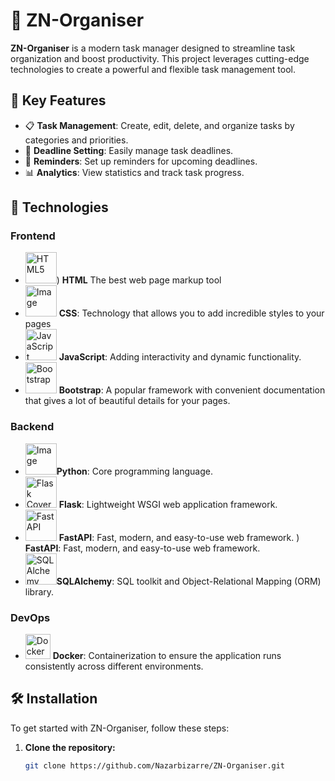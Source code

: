 # 📝 ZN-Organiser

**ZN-Organiser** is a modern task manager designed to streamline task organization and boost productivity. This project leverages cutting-edge technologies to create a powerful and flexible task management tool.

## 🌟 Key Features

- 📋 **Task Management**: Create, edit, delete, and organize tasks by categories and priorities.
- 📆 **Deadline Setting**: Easily manage task deadlines.
- 🔔 **Reminders**: Set up reminders for upcoming deadlines.
- 📊 **Analytics**: View statistics and track task progress.

## 🚀 Technologies

### Frontend

- <img src="https://upload.wikimedia.org/wikipedia/commons/thumb/6/61/HTML5_logo_and_wordmark.svg/512px-HTML5_logo_and_wordmark.svg.png" alt="HTML5" width="50"/>) **HTML** The best web page markup tool
- <img src="https://logowik.com/content/uploads/images/css-icon5555.logowik.com.webp" alt="Image" width="50"/> **CSS**: Technology that allows you to add incredible styles to your pages
- <img src="https://i0.wp.com/theicom.org/wp-content/uploads/2016/03/js-logo.png?fit=500%2C500&ssl=1&w=640" alt="JavaScript" width="50"/> **JavaScript**: Adding interactivity and dynamic functionality.
- <img src="https://upload.wikimedia.org/wikipedia/commons/thumb/b/b2/Bootstrap_logo.svg/1280px-Bootstrap_logo.svg.png" alt="Bootstrap" width="50"/> **Bootstrap**: A popular framework with convenient documentation that gives a lot of beautiful details for your pages.
### Backend

- <img src="https://upload.wikimedia.org/wikipedia/commons/thumb/1/1f/Python_logo_01.svg/2048px-Python_logo_01.svg.png" alt="Image" width="50"/>**Python**: Core programming language.
- <img src="https://uxwing.com/wp-content/themes/uxwing/download/brands-and-social-media/flask-logo-icon.png" alt="Flask Cover" width="50"/> **Flask**: Lightweight WSGI web application framework.
- <img src="https://www.simplilearn.com/ice9/free_resources_article_thumb/FastAPI_b.jpg" alt="FastAPI" width="50"/> **FastAPI**: Fast, modern, and easy-to-use web framework.
) **FastAPI**: Fast, modern, and easy-to-use web framework.
- <img src="https://hakin9.org/wp-content/uploads/2019/08/connect-a-flask-app-to-a-mysql-database-with-sqlalchemy-and-pymysql.jpg" alt="SQLAlchemy" width="50"/>**SQLAlchemy**: SQL toolkit and Object-Relational Mapping (ORM) library.
### DevOps
- <img src="https://www.docker.com/wp-content/uploads/2023/08/logo-dont-stretch.svg" alt="Docker" width="40"/> **Docker**: Containerization to ensure the application runs consistently across different environments.


## 🛠️ Installation

To get started with ZN-Organiser, follow these steps:

1. **Clone the repository:**
   ```bash
   git clone https://github.com/Nazarbizarre/ZN-Organiser.git
